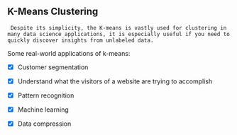 ## K-Means Clustering

`` Despite its simplicity, the K-means is vastly used for clustering in many data science applications, it is especially useful if you need to quickly discover insights from unlabeled data.``


Some real-world applications of k-means:

- [x] Customer segmentation
- [x] Understand what the visitors of a website are trying to accomplish
- [x] Pattern recognition
- [x] Machine learning
- [x] Data compression


